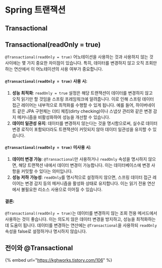 # Spring 트랜잭션



## Transactional

## Transactional(readOnly = true)



`@Transactional(readOnly = true)` 어노테이션을 사용하는 것과 사용하지 않는 것 사이에는 몇 가지 중요한 차이점이 있습니다. 특히, 데이터를 변경하지 않고 오직 조회만 하는 연산에서 이 어노테이션의 사용 여부가 중요합니다.

#### `@Transactional(readOnly = true)` 사용 시:

1. **성능 최적화**: `readOnly = true` 설정은 해당 트랜잭션이 데이터를 변경하지 않고 오직 읽기만 할 것임을 스프링 프레임워크에 알려줍니다. 이로 인해 스프링 데이터 접근 레이어는 내부적으로 최적화를 수행할 수 있게 됩니다. 예를 들어, 하이버네이트 같은 JPA 구현체는 더티 체킹(dirty checking)이나 스냅샷 관리와 같은 변경 감지 메커니즘을 비활성화하여 성능을 개선할 수 있습니다.
2. **데이터 일관성 유지**: 데이터를 변경하지 않는다는 것을 명시함으로써, 실수로 데이터 변경 로직이 포함되더라도 트랜잭션이 커밋되지 않아 데이터 일관성을 유지할 수 있습니다.

#### `@Transactional(readOnly = true)` 미사용 시:

1. **데이터 변경 가능**: `@Transactional`만 사용하거나 `readOnly` 속성을 명시하지 않으면, 해당 트랜잭션 내에서 데이터 변경이 가능합니다. 이는 데이터베이스에 변경 사항을 커밋할 수 있다는 의미입니다.
2. **성능 저하 가능성**: `readOnly`를 명시적으로 설정하지 않으면, 스프링 데이터 접근 레이어는 변경 감지 등의 메커니즘을 활성화 상태로 유지합니다. 이는 읽기 전용 연산에서 불필요한 리소스 사용으로 이어질 수 있습니다.

#### 결론:

`@Transactional(readOnly = true)`는 데이터를 변경하지 않는 조회 전용 메서드에서 사용하는 것이 좋습니다. 이는 의도치 않은 데이터 변경을 방지하고, 성능을 최적화하는 데 도움이 됩니다. 데이터를 변경하는 연산에는 `@Transactional`을 사용하되 `readOnly` 속성을 false로 설정하거나 명시하지 않습니다.



## 전이와 @Transactional



{% embed url="https://kghworks.tistory.com/106" %}


